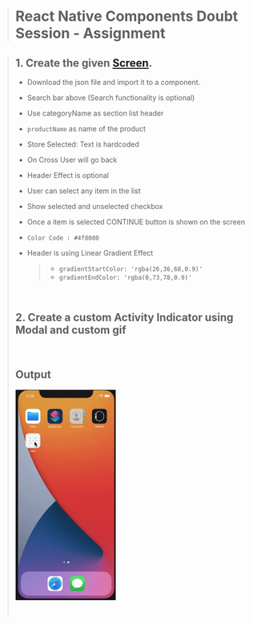 > # React Native Components Doubt Session - Assignment

> ## 1. Create the given [Screen](https://docs.google.com/document/d/1j0NvknGAd-MpLlvaueVhpDEVRehdq9rd6uc7ZAbIfOs/edit).
>
> - Download the json file and import it to a component.
> - Search bar above (Search functionality is optional)
> - Use categoryName as section list header
> - `productName` as name of the product
> - Store Selected: Text is hardcoded
> - On Cross User will go back
> - Header Effect is optional
> - User can select any item in the list
> - Show selected and unselected checkbox
> - Once a item is selected CONTINUE button is shown on the screen
>
> - `Color Code : #4f8080`
> - Header is using Linear Gradient Effect
>   > - `gradientStartColor: 'rgba(26,36,68,0.9)'`
>   > - `gradientEndColor: 'rgba(0,73,78,0.9)'`
>
> <br>
>
> ## 2. Create a custom Activity Indicator using Modal and custom gif
>
> <br>
>
> ## Output
>
> <img width= "200px" src="./src/asset/output.gif"></img>
>
> <br>

